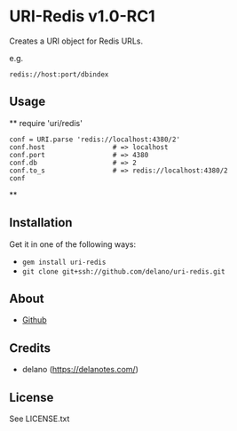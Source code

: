 # URI-Redis v1.0-RC1

Creates a URI object for Redis URLs.

e.g.

    redis://host:port/dbindex

## Usage
**
    require 'uri/redis'

    conf = URI.parse 'redis://localhost:4380/2'
    conf.host                 # => localhost
    conf.port                 # => 4380
    conf.db                   # => 2
    conf.to_s                 # => redis://localhost:4380/2
    conf
**
## Installation

Get it in one of the following ways:

* `gem install uri-redis`
* `git clone git+ssh://github.com/delano/uri-redis.git`


## About

* [Github](https://github.com/delano/uri-redis)


## Credits

* delano (https://delanotes.com/)


## License

See LICENSE.txt
